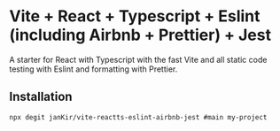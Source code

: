 # Vite + React + Typescript + Eslint (including Airbnb + Prettier) + Jest

A starter for React with Typescript with the fast Vite and all static code testing with Eslint and formatting with Prettier.

## Installation

```
npx degit janKir/vite-reactts-eslint-airbnb-jest #main my-project
```
